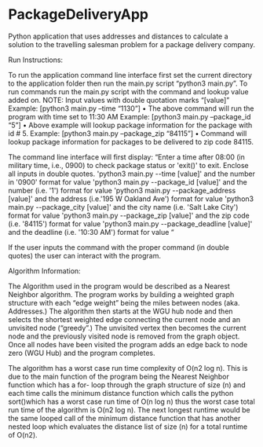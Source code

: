 # PackageDeliveryApp
Python application that uses addresses and distances to calculate a solution to the travelling salesman problem for a package delivery company.

Run Instructions:

To run the application command line interface first set the current directory to the application folder then run the 
main.py script “python3 main.py”.
	To run commands run the main.py script with the command and lookup value added on. 
NOTE: Input values with double quotation marks “[value]”
Example: [python3 main.py –time “1130”] 
•	The above command will run the program with time set to 11:30 AM
Example: [python3 main.py –package_id “5”]
•	Above example will lookup package information for the package with id # 5. 
Example: [python3 main.py –package_zip “84115”]
•	Command will lookup package information for packages to be delivered to zip code 84115.

The command line interface will first display: 
“Enter a time after 08:00 (in military time, i.e., 0900) to check package status or 'exit()' to exit. Enclose all inputs in double quotes.
'python3 main.py --time [value]' and the number in '0900' format for value
'python3 main.py --package_id [value]' and the number (i.e. '1') format for value
'python3 main.py --package_address [value]' and the address (i.e.'195 W Oakland Ave') format for value
'python3 main.py --package_city [value]' and the city name (i.e. 'Salt Lake City') format for value
'python3 main.py --package_zip [value]' and the zip code (i.e. '84115') format for value
'python3 main.py --package_deadline [value]' and the deadline (i.e. '10:30 AM') format for value “

If the user inputs the command with the proper command (in double quotes) the user can interact with the program. 

Algorithm Information:

The Algorithm used in the program would be described as a Nearest Neighbor algorithm. The program works by building a weighted graph structure with each “edge weight” 
being the miles between nodes (aka. Addresses.) The algorithm then starts at the WGU hub node and then selects the shortest weighted edge connecting the current node and 
an unvisited node (“greedy”.) The unvisited vertex then becomes the current node and the previously visited node is removed from the graph object. Once all nodes have 
been visited the program adds an edge back to node zero (WGU Hub) and the program completes.  

The algorithm has a worst case run time complexity of O(n2 log n). This is due to the main function of the program being the Nearest Neighbor function which has a for-
loop through the graph structure of size (n) and each time calls the minimum distance function which calls the python sort()which has a worst case run time of O(n log n) 
thus the worst case total run time of  the algorithm is O(n2 log n). The next longest runtime would be the same looped call of the minimum distance function that has 
another nested loop which evaluates the distance list of size (n) for a total runtime of O(n2).

